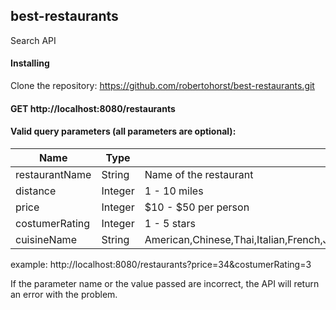 ## best-restaurants
Search API

#### Installing
Clone the repository: https://github.com/robertohorst/best-restaurants.git

#### GET http://localhost:8080/restaurants

#### Valid query parameters (all parameters are optional):

Name | Type | Description
------ | ---- | -----------
restaurantName | String | Name of the restaurant
distance | Integer | 1 - 10 miles
price | Integer | $10 - $50 per person
costumerRating | Integer | 1 - 5 stars
cuisineName | String | American,Chinese,Thai,Italian,French,Japanese,Turkish,Korean,Vietnamese,Indian,Spanish,Greek,Mexican,Malaysian,African,German,Indonesian,Russian,Other

example: http://localhost:8080/restaurants?price=34&costumerRating=3

If the parameter name or the value passed are incorrect, the API will return an error with the problem.
